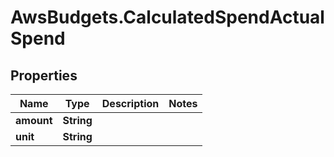 # AwsBudgets.CalculatedSpendActualSpend

## Properties

Name | Type | Description | Notes
------------ | ------------- | ------------- | -------------
**amount** | **String** |  | 
**unit** | **String** |  | 


